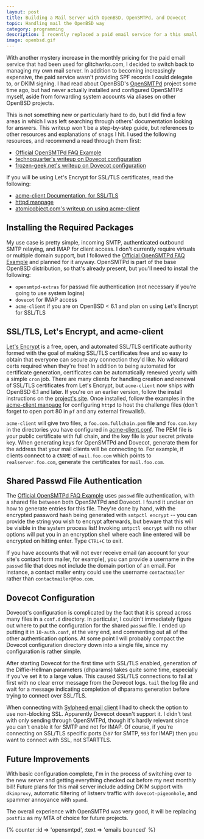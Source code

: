 ```yaml
---
layout: post
title: Building a Mail Server with OpenBSD, OpenSMTPd, and Dovecot
topic: Handling mail the OpenBSD way
category: programming
description: I recently replaced a paid email service for a this small site with OpenBSD, OpenSMTPd, and Dovecot. OpenSMTPd is OpenBSD's internal SMTP server project, though as with OpenSSH it is also released in a portable form for other UNIX-like operating systems. Documentation is good, and configuration was pretty easy.
image: openbsd.gif
---
```


With another mystery increase in the monthly pricing for the paid email service that had been used for glitchwrks.com, I decided to switch back to managing my own mail server. In addition to becoming increasingly expensive, the paid service wasn't providing SPF records I could delegate to, or DKIM signing. I had read about OpenBSD's [OpenSMTPd](https://www.opensmtpd.org/) project some time ago, but had never actually installed and configured OpenSMTPd myself, aside from forwarding system accounts via aliases on other OpenBSD projects.

This is not something new or particularly hard to do, but I did find a few areas in which I was left searching through others' documentation looking for answers. This writeup won't be a step-by-step guide, but references to other resources and explanations of snags I hit. I used the following resources, and recommend a read through them first:

* [Official OpenSMTPd FAQ Example](https://www.opensmtpd.org/faq/example1.html)
* [technoquarter's writeup on Dovecot configuration](http://technoquarter.blogspot.com/2015/02/openbsd-mail-server-part-6-dovecot-and.html)
* [frozen-geek.net's writeup on Dovecot configuration](https://frozen-geek.net/openbsd-email-server-1/)

If you will be using Let's Encrypt for SSL/TLS certificates, read the following:

* [acme-client Documentation, for SSL/TLS](http://man.openbsd.org/acme-client.1)
* [httpd manpage](http://man.openbsd.org/httpd.conf.5)
* [atomicobject.com's writeup on using acme-client](https://spin.atomicobject.com/2016/09/20/openbsd-acme-client-lets-encrypt/)

## Installing the Required Packages

My use case is pretty simple, incoming SMTP, authenticated outbound SMTP relaying, and IMAP for client access. I don't currently require virtuals or multiple domain support, but I followed the [Official OpenSMTPd FAQ Example](https://www.opensmtpd.org/faq/example1.html) and planned for it anyway. OpenSMTPd is part of the base OpenBSD distribution, so that's already present, but you'll need to install the following:

* `opensmtpd-extras` for passwd file authentication (not necessary if you're going to use system logins)
* `dovecot` for IMAP access
* `acme-client` if you are on OpenBSD < 6.1 and plan on using Let's Encrypt for SSL/TLS

## SSL/TLS, Let's Encrypt, and acme-client

[Let's Encrypt](https://letsencrypt.org/) is a free, open, and automated SSL/TLS certificate authority formed with the goal of making SSL/TLS certificates free and so easy to obtain that everyone can secure any connection they'd like. No wildcard certs required when they're free! In addition to being automated for certificate generation, certificates can be automatically renewed yearly with a simple `cron` job. There are many clients for handling creation and renewal of SSL/TLS certificates from Let's Encrypt, but `acme-client` now ships with OpenBSD 6.1 and later. If you're on an earlier version, follow the install instructions on the [project's site](https://kristaps.bsd.lv/acme-client/). Once installed, follow the examples in the [acme-client manpage](http://man.openbsd.org/acme-client.1) for configuring `httpd` to host the challenge files (don't forget to open port 80 in `pf` and any external firewalls!).

`acme-client` will give two files, a `foo.com.fullchain.pem` file and `foo.com.key` in the directories you have configured in [acme-client.conf](http://man.openbsd.org/acme-client.conf.5). The PEM file is your public certificate with full chain, and the key file is your secret private key. When generating keys for OpenSMTPd and Dovecot, generate them for the address that your mail clients will be connecting to. For example, if clients connect to a `CNAME` of `mail.foo.com` which points to `realserver.foo.com`, generate the certificates for `mail.foo.com`.

## Shared Passwd File Authentication

The [Official OpenSMTPd FAQ Example](https://www.opensmtpd.org/faq/example1.html) uses `passwd` file authentication, with a shared file between both OpenSMTPd and Dovecot. I found it unclear on how to generate entries for this file. They're done by hand, with the encrypted password hash being generated with `smtpctl encrypt` -- you can provide the string you wish to encrypt afterwards, but beware that this will be visible in the system process list! Invoking `smtpctl encrypt` with no other options will put you in an encryption shell where each line entered will be encrypted on hitting enter. Type `CTRL+C` to exit.

If you have accounts that will not ever receive email (an account for your site's contact form mailer, for example), you can provide a username in the `passwd` file that does not include the domain portion of an email. For instance, a contact mailer entry could use the username `contactmailer` rather than `contactmailer@foo.com`.

## Dovecot Configuration

Dovecot's configuration is complicated by the fact that it is spread across many files in a `conf.d` directory. In particular, I couldn't immediately figure out where to put the configuration for the shared `passwd` file. I ended up putting it in `10-auth.conf`, at the very end, and commenting out all of the other authentication options. At some point I will probably compact the Dovecot configuration directory down into a single file, since my configuration is rather simple.

After starting Dovecot for the first time with SSL/TLS enabled, generation of the Diffie-Hellman parameters (dhparams) takes quite some time, especially if you've set it to a large value. This caused SSL/TLS connections to fail at first with no clear error message from the Dovecot logs. `tail` the log file and wait for a message indicating completion of dhparams generation before trying to connect over SSL/TLS.

When connecting with [Sylpheed email client](http://sylpheed.sraoss.jp/en/) I had to check the option to use non-blocking SSL. Apparently Dovecot doesn't support it. I didn't test with only sending through OpenSMTPd, though it's hardly relevant since you can't enable it for SMTP and not for IMAP. Of course, if you're connecting on SSL/TLS specific ports (`587` for SMTP, `993` for IMAP) then you want to connect with SSL, not STARTTLS.

## Future Improvements

With basic configuration complete, I'm in the process of switching over to the new server and getting everything checked out before my next monthly bill! Future plans for this mail server include adding DKIM support with `dkimproxy`, automatic filtering of listserv traffic with `dovecot-pigeonhole`, and spammer annoyance with `spamd`.

The overall experience with OpenSMTPd was very good, it will be replacing `postfix` as my MTA of choice for future projects.

{% counter :id => 'opensmtpd', :text => 'emails bounced' %}
